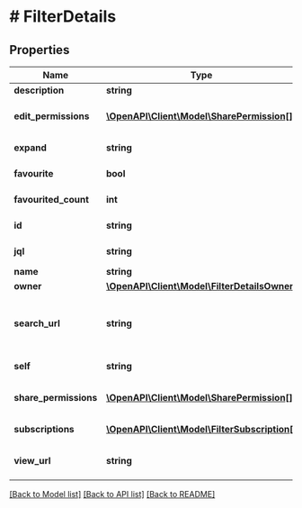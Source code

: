 # # FilterDetails

## Properties

Name | Type | Description | Notes
------------ | ------------- | ------------- | -------------
**description** | **string** | The description of the filter. | [optional]
**edit_permissions** | [**\OpenAPI\Client\Model\SharePermission[]**](SharePermission.md) | The groups and projects that can edit the filter. This can be specified when updating a filter, but not when creating a filter. | [optional]
**expand** | **string** | Expand options that include additional filter details in the response. | [optional] [readonly]
**favourite** | **bool** | Whether the filter is selected as a favorite by any users, not including the filter owner. | [optional] [readonly]
**favourited_count** | **int** | The count of how many users have selected this filter as a favorite, including the filter owner. | [optional] [readonly]
**id** | **string** | The unique identifier for the filter. | [optional] [readonly]
**jql** | **string** | The JQL query for the filter. For example, *project &#x3D; SSP AND issuetype &#x3D; Bug*. | [optional] [readonly]
**name** | **string** | The name of the filter. |
**owner** | [**\OpenAPI\Client\Model\FilterDetailsOwner**](FilterDetailsOwner.md) |  | [optional]
**search_url** | **string** | A URL to view the filter results in Jira, using the [Search for issues using JQL](#api-rest-api-2-filter-search-get) operation with the filter&#39;s JQL string to return the filter results. For example, *https://your-domain.atlassian.net/rest/api/2/search?jql&#x3D;project+%3D+SSP+AND+issuetype+%3D+Bug*. | [optional] [readonly]
**self** | **string** | The URL of the filter. | [optional] [readonly]
**share_permissions** | [**\OpenAPI\Client\Model\SharePermission[]**](SharePermission.md) | The groups and projects that the filter is shared with. This can be specified when updating a filter, but not when creating a filter. | [optional]
**subscriptions** | [**\OpenAPI\Client\Model\FilterSubscription[]**](FilterSubscription.md) | The users that are subscribed to the filter. | [optional] [readonly]
**view_url** | **string** | A URL to view the filter results in Jira, using the ID of the filter. For example, *https://your-domain.atlassian.net/issues/?filter&#x3D;10100*. | [optional] [readonly]

[[Back to Model list]](../../README.md#models) [[Back to API list]](../../README.md#endpoints) [[Back to README]](../../README.md)
